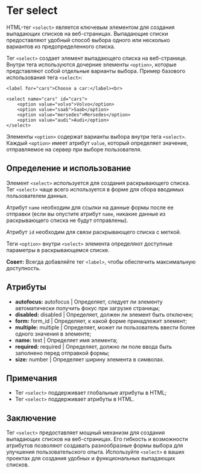 # Тег select

HTML-тег ``<select>`` является ключевым элементом для создания выпадающих списков на веб-страницах. Выпадающие списки предоставляют удобный способ выбора одного или несколько вариантов из предопределенного списка.

Тег ``<select>`` создает элемент выпадающего списка на веб-странице. Внутри тега используются дочерние элементы ``<option>``, которые представляют собой отдельные варианты выбора. Пример базового использования тега ``<select>``:

```
<label for="cars">Choose a car:</label><br>

<select name="cars" id="cars">
    <option value="volvo">Volvo</option>
    <option value="saab">Saab</option>
    <option value="mersedes">Mersedes</option>
    <option value="audi">Audi</option>
</select>
```

Элементы ``<option>`` содержат варианты выбора внутри тега ``<select>``. Каждый ``<option>`` имеет атрибут ``value``, который определяет значение, отправляемое на сервер при выборе пользователя.

## Определение и использование

Элемент ``<select>`` используется для создания раскрывающего списка. Тег ``<select>`` чаще всего используется в форме для сбора вводимых пользователем данных.

Атрибут ``name`` необходим для ссылки на данные формы после ее отправки (если вы опустите атрибут ``name``, никакие данные из раскрывающего списка не будут отправлены).

Атрибут ``id`` необходим для связи раскрывающего списка с меткой.

Теги ``<option>`` внутри ``<select>`` элемента определяют доступные параметры в раскрывающемся списке.

**Совет:** Всегда добавляйте тег ``<label>``, чтобы обеспечить максимальную доступность.

## Атрибуты

- **autofocus:** autofocus | Определяет, следует ли элементу автоматически получить фокус при загрузке страницы;
- **disabled:** disabled | Определяет, должен ли элемент быть отключен;
- **form:** form_id |  Определяет, к какой форме принадлежит элемент;
- **multiple:** multiple |  Определяет, может ли пользователь ввести более одного значения в элементе;
- **name:** text | Определяет имя элемента;
- **required:** required | Определяет, должно ли поле ввода быть заполнено перед отправкой формы;
- **size:** number | Определяет ширину элемента в символах.

## Примечания

- Тег ``<select>`` поддерживает глобальные атрибуты в HTML;
- Тег ``<select>`` поддерживает атрибуты в HTML.

## Заключение

Тег ``<select>`` предоставляет мощный механизм для создания выпадающих списков на веб-страницах. Его гибкость и возможности атрибутов позволяют создавать разнообразные формы выбора для улучшения пользовательского опыта. Используйте ``<select>`` в ваших проектах для создания удобных и функциональных выпадающих списков.